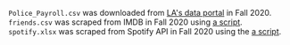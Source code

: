 `Police_Payroll.csv` was downloaded from [LA's data portal](https://controllerdata.lacity.org/Payroll/Police-Payroll/sxpf-rh6t) in Fall 2020.   
`friends.csv` was scraped from IMDB in Fall 2020 using [a script](https://github.com/ics80-fa20/ids-website/blob/master/slides/data/scrape_friends.R).  
`spotify.xlsx` was scraped from Spotify API in Fall 2020 using the [a script](https://github.com/ics80-fa20/ids-website/blob/master/slides/data/curate-spotify.R).
